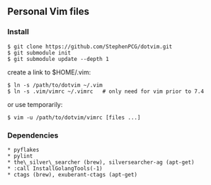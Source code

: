 ## Personal Vim files

### Install

    $ git clone https://github.com/StephenPCG/dotvim.git
    $ git submodule init
    $ git submodule update --depth 1

create a link to $HOME/.vim:

    $ ln -s /path/to/dotvim ~/.vim
    $ ln -s .vim/vimrc ~/.vimrc   # only need for vim prior to 7.4

or use temporarily:

    $ vim -u /path/to/dotvim/vimrc [files ...]

### Dependencies

    * pyflakes
    * pylint
    * the\_silver\_searcher (brew), silversearcher-ag (apt-get)
    * :call InstallGolangTools(-1)
    * ctags (brew), exuberant-ctags (apt-get)
